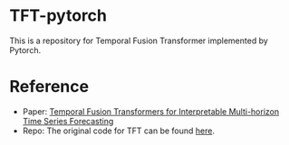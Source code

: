 # TFT-pytorch
This is a repository for Temporal Fusion Transformer implemented by Pytorch.

# Reference
- Paper: [Temporal Fusion Transformers for Interpretable Multi-horizon Time Series Forecasting](https://arxiv.org/abs/1912.09363)
- Repo: The original code for TFT can be found [here](https://github.com/google-research/google-research/tree/master/tft).
